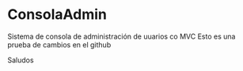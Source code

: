 # ConsolaAdmin
Sistema de consola de administración de uuarios co MVC
Esto es una prueba de cambios en el github
 
Saludos